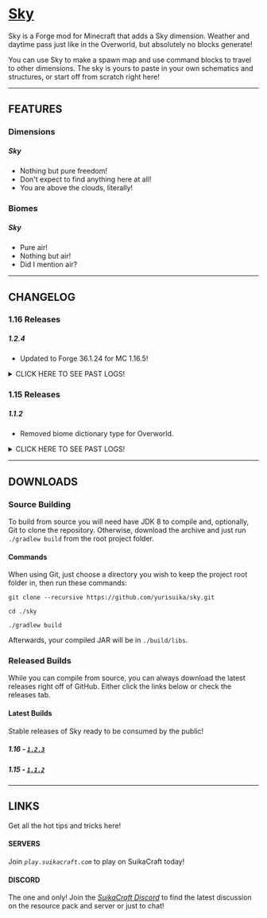 # [Sky](http://suikacraft.com)

Sky is a Forge mod for Minecraft that adds a Sky dimension. Weather and daytime pass just like in the Overworld, but absolutely no blocks generate!

You can use Sky to make a spawn map and use command blocks to travel to other dimensions. The sky is yours to paste in your own schematics and structures, or start off from scratch right here!

---

## FEATURES

### Dimensions

##### Sky

* Nothing but pure freedom!
* Don't expect to find anything here at all!
* You are above the clouds, literally!

### Biomes

##### Sky

* Pure air!
* Nothing but air!
* Did I mention air?

---

## CHANGELOG

### 1.16 Releases

##### 1.2.4

* Updated to Forge 36.1.24 for MC 1.16.5!

<details><summary>
CLICK HERE TO SEE PAST LOGS!
</summary>

##### 1.2.3

* Removed dependency... we control the skies now!

##### 1.2.2

* Mixin to fix cloud height with TerraForged.

##### 1.2.1

* Fixed sky and fog rendering!
* Cleaned up code and data.
* Updated to Forge 35.1.32.

##### 1.2.0

* 1.16!
</details>

### 1.15 Releases

##### 1.1.2

* Removed biome dictionary type for Overworld.

<details><summary>
CLICK HERE TO SEE PAST LOGS!
</summary>

##### 1.1.1

* General improvements.

##### 1.1.0

* Updated to Forge 31.2.47.
* Clouds now render at 0. You are in the sky!
* Removed void fade and horizon darkness.
* Added language file for world type.

##### 0.1.0

* Initial release.
</details>

---

## DOWNLOADS

### Source Building

To build from source you will need have JDK 8 to compile and, optionally, Git to clone the repository. Otherwise, download the archive and just run `./gradlew build` from the root project folder.

#### Commands

When using Git, just choose a directory you wish to keep the project root folder in, then run these commands:

```shell script
git clone --recursive https://github.com/yurisuika/sky.git

cd ./sky

./gradlew build
```

Afterwards, your compiled JAR will be in `./build/libs`.

### Released Builds

While you can compile from source, you can always download the latest releases right off of GitHub. Either click the links below or check the releases tab.

#### Latest Builds

Stable releases of Sky ready to be consumed by the public!

##### 1.16 - [*`1.2.3`*](https://github.com/yurisuika/Sky/releases/download/1.2.3/sky-1.16.4-1.2.3.jar)

##### 1.15 - [*`1.1.2`*](https://github.com/yurisuika/Sky/releases/download/1.1.2/sky-1.15.2-1.1.2.jar)

---

## LINKS

Get all the hot tips and tricks here!

#### SERVERS

Join *`play.suikacraft.com`* to play on SuikaCraft today!

#### DISCORD

The one and only! Join the *[SuikaCraft Discord](https://discord.gg/0zdNEkQle7Qg9C1H)* to find the latest discussion on the resource pack and server or just to chat!
